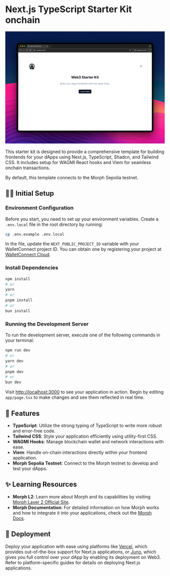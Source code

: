 # Next.js TypeScript Starter Kit onchain

![A screenshot of the starter kit](./screenshot.png)

This starter kit is designed to provide a comprehensive template for building frontends for your dApps using Next.js, TypeScript, Shadcn, and Tailwind CSS. It includes setup for WAGMI React hooks and Viem for seamless onchain transactions. 

By default, this template connects to the Morph Sepolia testnet.

## 🧑‍🚀 Initial Setup

### Environment Configuration

Before you start, you need to set up your environment variables. Create a `.env.local` file in the root directory by running:

```bash
cp .env.example .env.local
```

In the file, update the `NEXT_PUBLIC_PROJECT_ID` variable with your WalletConnect project ID. You can obtain one by registering your project at [WalletConnect Cloud](https://cloud.walletconnect.com/).

### Install Dependencies 

```bash
npm install
# or
yarn 
# or
pnpm install
# or
bun install
```

### Running the Development Server

To run the development server, execute one of the following commands in your terminal:

```bash
npm run dev
# or
yarn dev
# or
pnpm dev
# or
bun dev
```

Visit [http://localhost:3000](http://localhost:3000) to see your application in action. Begin by editing `app/page.tsx` to make changes and see them reflected in real time.

## 🧞 Features

- **TypeScript**: Utilize the strong typing of TypeScript to write more robust and error-free code.
- **Tailwind CSS**: Style your application efficiently using utility-first CSS.
- **WAGMI Hooks**: Manage blockchain wallet and network interactions with ease.
- **Viem**: Handle on-chain interactions directly within your frontend application.
- **Morph Sepolia Testnet**: Connect to the Morph testnet to develop and test your dApps.

## ✨ Learning Resources

- **Morph L2**: Learn more about Morph and its capabilities by visiting [Morph Layer 2 Official Site](https://www.morphl2.io/).
- **Morph Documentation**: For detailed information on how Morph works and how to integrate it into your applications, check out the [Morph Docs](https://docs.morphl2.io/docs/how-morph-works/intro/).

## 🚀 Deployment

Deploy your application with ease using platforms like [Vercel](https://vercel.com/), which provides out-of-the-box support for Next.js applications, or [Juno](https://juno.build), which gives you full control over your dApp by enabling its deployment on Web3. Refer to platform-specific guides for details on deploying Next.js applications.
